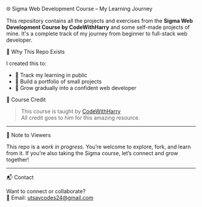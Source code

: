 🌐 Sigma Web Development Course – My Learning Journey

This repository contains all the projects and exercises from the **Sigma Web Development Course by CodeWithHarry** and some self-made projects of mine. It's a complete track of my journey from beginner to full-stack web developer.

🚀 Why This Repo Exists

I created this to:
- 📖 Track my learning in public
- 📂 Build a portfolio of small projects
- 🌱 Grow gradually into a confident web developer

📌 Course Credit

> This course is taught by [CodeWithHarry](https://www.codewithharry.com/)  
> All credit goes to him for this amazing resource.

---

🧠 Note to Viewers

This repo is a *work in progress*. You’re welcome to explore, fork, and learn from it. If you’re also taking the Sigma course, let’s connect and grow together!

---

📬 Contact

Want to connect or collaborate?  
📧 Email: utsavcodes24@gmail.com
